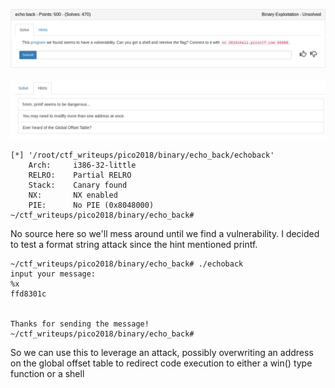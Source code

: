![title](images/title.png)

![hint](images/hint.png)

```
[*] '/root/ctf_writeups/pico2018/binary/echo_back/echoback'
    Arch:     i386-32-little
    RELRO:    Partial RELRO
    Stack:    Canary found
    NX:       NX enabled
    PIE:      No PIE (0x8048000)
~/ctf_writeups/pico2018/binary/echo_back# 
```

No source here so we'll mess around until we find a vulnerability. I decided to test a format string attack since the hint mentioned printf.

```
~/ctf_writeups/pico2018/binary/echo_back# ./echoback 
input your message:
%x
ffd8301c


Thanks for sending the message!
~/ctf_writeups/pico2018/binary/echo_back# 
```

So we can use this to leverage an attack, possibly overwriting an address on the global offset table to redirect code execution to either a win() type function or a shell
